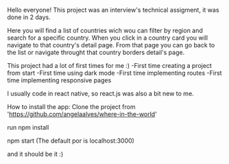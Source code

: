 Hello everyone! This project was an interview's technical assigment, it was done in 2 days.

Here you will find a list of countries wich wou can filter by region and search for a specific country.
When you click in a country card you will navigate to that country's detail page.
From that page you can go back to the list or navigate throught that country borders detail's page.

This project had a lot of first times for me :)
-First time creating a project from start
-First time using dark mode
-First time implementing routes
-First time implementing responsive pages

I usually code in react native, so react.js was also a bit new to me.

How to install the app:
Clone the project from 'https://github.com/angelaalves/where-in-the-world'

run npm install

npm start 
(The default por is localhost:3000)

and it should be it :)